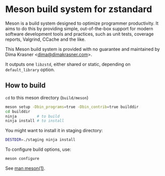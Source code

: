 # Meson build system for zstandard

Meson is a build system designed to optimize programmer productivity. It aims to
do this by providing simple, out-of-the-box support for modern software
development tools and practices, such as unit tests, coverage reports, Valgrind,
CCache and the like.

This Meson build system is provided with no guarantee and maintained by Dima
Krasner \<dima@dimakrasner.com\>.

It outputs one `libzstd`, either shared or static, depending on
`default_library` option.

## How to build

`cd` to this meson directory (`build/meson`)

```sh
meson setup -Dbin_programs=true -Dbin_contrib=true builddir
cd builddir
ninja         # to build
ninja install # to install
```

You might want to install it in staging directory:

```sh
DESTDIR=./staging ninja install
```

To configure build options, use:

```sh
meson configure
```

See [man meson(1)](https://manpages.debian.org/testing/meson/meson.1.en.html).

